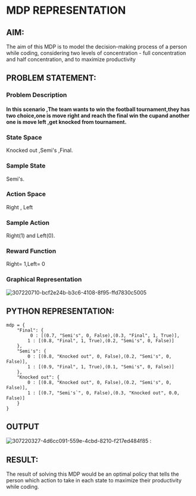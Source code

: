# MDP REPRESENTATION

## AIM:
The aim of this MDP is to model the decision-making process of a person while coding, considering two levels of concentration - full concentration and half concentration, and to maximize productivity

## PROBLEM STATEMENT:

### Problem Description

#### In this scenario ,The team wants to win the football tournament,they has two choice,one is move right and reach the final win the cupand another one is move left ,get knocked from tournament.

### State Space

Knocked out ,Semi's ,Final.

### Sample State
Semi's.

### Action Space

Right , Left

### Sample Action

Right(1) and Left(0).

### Reward Function

Right= 1,Left= 0

### Graphical Representation

![307220710-bcf2e24b-b3c6-4108-8f95-ffd7830c5005](https://github.com/user-attachments/assets/e3881428-c956-4b83-af1f-ab033fb345cb)



## PYTHON REPRESENTATION:
```
mdp = {
    "Final": {
         0 : [(0.7, "Semi's", 0, False),(0.3, "Final", 1, True)],
        1 : [(0.8, "Final", 1, True),(0.2, "Semi's", 0, False)]
    },
    "Semi's": {
        0 : [(0.8, "Knocked out", 0, False),(0.2, "Semi's", 0, False)],
        1 : [(0.9, "Final", 1, True),(0.1, "Semi's", 0, False)]
    },
    "Knocked out": {
        0 : [(0.8, "Knocked out", 0, False),(0.2, "Semi's", 0, False)],
        1 : [(0.7, "Semi's`", 0, False),(0.3, "Knocked out", 0.0, False)]
    }
}
```

## OUTPUT
![307220327-4d6cc091-559e-4cbd-8210-f217ed484f85](https://github.com/user-attachments/assets/ac32409d-345d-479a-94e5-9610f1e74709)
:


## RESULT:
The result of solving this MDP would be an optimal policy that tells the person which action to take in each state to maximize their productivity while coding.


